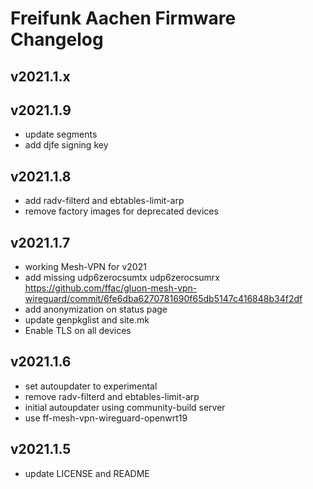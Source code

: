 # Freifunk Aachen Firmware Changelog


## v2021.1.x

## v2021.1.9
  - update segments
  - add djfe signing key

## v2021.1.8
  - add radv-filterd and ebtables-limit-arp
  - remove factory images for deprecated devices

## v2021.1.7
 - working Mesh-VPN for v2021
 - add missing udp6zerocsumtx udp6zerocsumrx https://github.com/ffac/gluon-mesh-vpn-wireguard/commit/6fe6dba6270781690f65db5147c416848b34f2df
 - add anonymization on status page
 - update genpkglist and site.mk
 - Enable TLS on all devices

## v2021.1.6
 - set autoupdater to experimental
 - remove radv-filterd and ebtables-limit-arp
 - initial autoupdater using community-build server
 - use ff-mesh-vpn-wireguard-openwrt19

## v2021.1.5
 - update LICENSE and README
